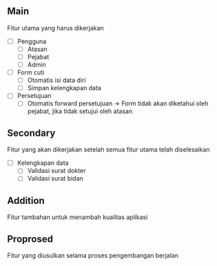## Main
Fitur utama yang harus dikerjakan
- [ ] Pengguna
	- [ ] Atasan
	- [ ] Pejabat
	- [ ] Admin
- [ ] Form cuti
	- [ ] Otomatis isi data diri
	- [ ] Simpan kelengkapan data
- [ ] Persetujuan
	- [ ] Otomatis forward persetujuan -> Form tidak akan diketahui oleh pejabat, jika tidak setujui oleh atasan

## Secondary
Fitur yang akan dikerjakan setelah semua fitur utama telah diselesaikan
- [ ] Kelengkapan data 
	- [ ] Validasi surat dokter
	- [ ] Validasi surat bidan

## Addition
Fitur tambahan untuk menambah kualitas aplikasi


## Proprosed
Fitur yang diusulkan selama proses pengembangan berjalan